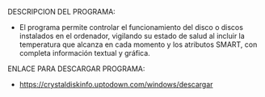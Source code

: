 DESCRIPCION DEL PROGRAMA: 
- El programa permite controlar el funcionamiento del disco o discos instalados en el ordenador, vigilando su estado de salud al incluir la 
  temperatura que alcanza en cada momento y los atributos SMART, con completa información textual y gráfica.

ENLACE PARA DESCARGAR PROGRAMA:
- https://crystaldiskinfo.uptodown.com/windows/descargar
